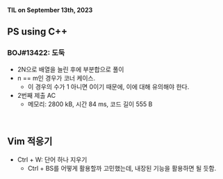 **TIL on September 13th, 2023**

## PS using C++
### BOJ#13422: 도둑
* 2N으로 배열을 늘린 후에 부분합으로 풀이
* n == m인 경우가 코너 케이스.
  - 이 경우의 수가 1 아니면 0이기 때문에, 이에 대해 유의해야 한다.
* 2번째 제출 AC
  - 메모리: 2800 kB, 시간 84 ms, 코드 길이 555 B

<br>

## Vim 적응기
* Ctrl + W: 단어 하나 지우기
  - Ctrl + BS를 어떻게 활용할까 고민했는데, 내장된 기능을 활용하면 될 듯함.
